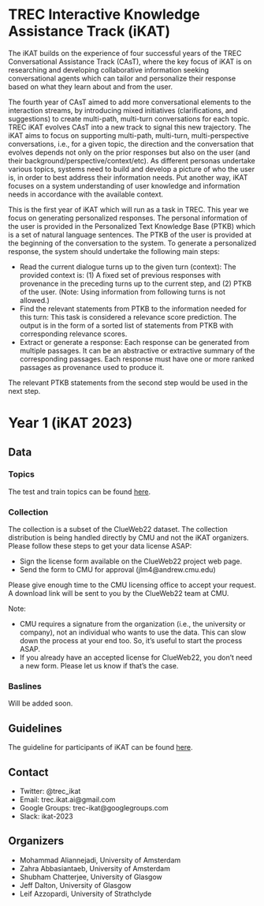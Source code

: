 <h1>TREC Interactive Knowledge Assistance Track (iKAT)</h1>

The iKAT builds on the experience of four successful years of the TREC Conversational Assistance Track (CAsT), 
where the key focus of iKAT is on researching and developing collaborative information seeking conversational agents 
which can tailor and personalize their response based on what they learn about and from the user.

The fourth year of CAsT aimed to add more conversational elements to the interaction streams, by introducing mixed initiatives 
(clarifications, and suggestions) to create multi-path, multi-turn conversations for each topic. 
TREC iKAT evolves CAsT into a new track to signal this new trajectory. 
The iKAT aims to focus on supporting multi-path, multi-turn, multi-perspective conversations, i.e., for a given topic, the direction and the conversation that evolves depends not only on the prior responses but also on the user (and their background/perspective/context/etc). As different personas undertake various topics, systems need to build and develop a picture of who the user is, in order to best address their information needs. Put another way, iKAT focuses on a system understanding of user knowledge and information needs in accordance with the available context.

This is the first year of iKAT which will run as a task in TREC. This year we focus on generating personalized responses. 
The personal information of the user is provided in the Personalized Text Knowledge Base (PTKB) which is a set of natural language sentences. 
The PTKB of the user is provided at the beginning of the conversation to the system. 
To generate a personalized response, the system should undertake the following main steps:

<ul>
  <li>Read the current dialogue turns up to the given turn (context): The provided context is: (1) A fixed set of previous responses with provenance in the preceding turns up to the current step, and (2) PTKB of the user. (Note: Using information from following turns is not allowed.)</li>
  <li>Find the relevant statements from PTKB to the information needed for this turn: This task is considered a relevance score prediction. The output is in the form of a sorted list of statements from PTKB with corresponding relevance scores.</li>
  <li>Extract or generate a response: Each response can be generated from multiple passages. It can be an abstractive or extractive summary of the corresponding passages. Each response must have one or more ranked passages as provenance used to produce it.</li>
</ul>

The relevant PTKB statements from the second step would be used in the next step. 

<h1>Year 1 (iKAT 2023)</h1>
<h2>Data</h2>
<h3>Topics</h3>
The test and train topics can be found <a href="https://github.com/irlabamsterdam/iKAT/tree/main/2023/data">here</a>.
<h3>Collection</h3>
The collection is a subset of the ClueWeb22 dataset. The collection distribution is being handled directly by CMU and not the iKAT organizers. Please follow these steps to get your data license ASAP:

<ul>
  <li>Sign the license form available on the ClueWeb22 project web page.</li>
  <li>Send the form to CMU for approval (jlm4@andrew.cmu.edu)</li>
</ul>
Please give enough time to the CMU licensing office to accept your request. A download link will be sent to you by the ClueWeb22 team at CMU.

Note:

<ul>
<li>CMU requires a signature from the organization (i.e., the university or company), not an individual who wants to use the data. This can slow down the process at your end too. So, it’s useful to start the process ASAP.</li>
<li>If you already have an accepted license for ClueWeb22, you don’t need a new form. Please let us know if that’s the case.</li>
</ul>

<h3>Baslines</h3>
Will be added soon.

<h2>Guidelines</h2>
The guideline for participants of iKAT can be found <a href="https://docs.google.com/document/d/1dso0VANm5Q08UWt4ppZvzvH6zkpRhfoukwpBgeJNbHE/edit#heading=h.wtcnmcfjg1h">here</a>.
<h2>Contact</h2>
<ul>
  <li>Twitter: @trec_ikat</li>
  <li>Email: trec.ikat.ai@gmail.com</li>
  <li>Google Groups: trec-ikat@googlegroups.com</li>
  <li>Slack: ikat-2023</li>
</ul>
<h2>Organizers</h2>
<ul>
  <li>Mohammad Aliannejadi, University of Amsterdam</li>
  <li>Zahra Abbasiantaeb, University of Amsterdam</li>
  <li>Shubham Chatterjee, University of Glasgow</li>
  <li>Jeff Dalton, University of Glasgow</li>
  <li>Leif Azzopardi, University of Strathclyde</li>
</ul>






